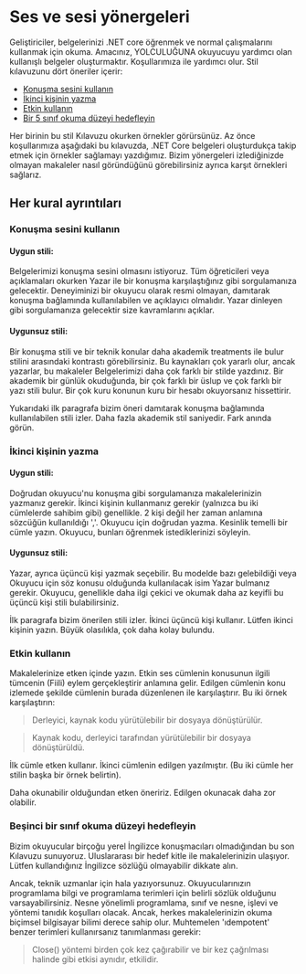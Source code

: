 # <a name="voice-and-tone-guidelines"></a>Ses ve sesi yönergeleri

Geliştiriciler, belgelerinizi .NET core öğrenmek ve normal çalışmalarını kullanmak için okuma.
Amacınız, YOLCULUĞUNA okuyucuyu yardımcı olan kullanışlı belgeler oluşturmaktır. Koşullarımıza ile yardımcı olur. Stil kılavuzunu dört öneriler içerir:
- [Konuşma sesini kullanın](#use-a-conversational-tone)
- [İkinci kişinin yazma](#write-in-2nd-person)
- [Etkin kullanın](#use-active-voice)
- [Bir 5 sınıf okuma düzeyi hedefleyin](#target-a-5th-grade-reading-level)

Her birinin bu stil Kılavuzu okurken örnekler görürsünüz. Az önce koşullarımıza aşağıdaki bu kılavuzda, .NET Core belgeleri oluşturdukça takip etmek için örnekler sağlamayı yazdığımız. Bizim yönergeleri izlediğinizde olmayan makaleler nasıl göründüğünü görebilirsiniz ayrıca karşıt örnekleri sağlarız.

## <a name="details-on-each-guideline"></a>Her kural ayrıntıları

### <a name="use-a-conversational-tone"></a>Konuşma sesini kullanın
#### <a name="appropriate-style"></a>Uygun stili:
Belgelerimizi konuşma sesini olmasını istiyoruz. Tüm öğreticileri veya açıklamaları okurken Yazar ile bir konuşma karşılaştığınız gibi sorgulamanıza gelecektir.
Deneyiminizi bir okuyucu olarak resmi olmayan, damıtarak konuşma bağlamında kullanılabilen ve açıklayıcı olmalıdır. Yazar dinleyen gibi sorgulamanıza gelecektir size kavramlarını açıklar.

#### <a name="inappropriate-style"></a>Uygunsuz stili:
Bir konuşma stili ve bir teknik konular daha akademik treatments ile bulur stilini arasındaki kontrastı görebilirsiniz. Bu kaynakları çok yararlı olur, ancak yazarlar, bu makaleler Belgelerimizi daha çok farklı bir stilde yazdınız. Bir akademik bir günlük okuduğunda, bir çok farklı bir üslup ve çok farklı bir yazı stili bulur.
Bir çok kuru konunun kuru bir hesabı okuyorsanız hissettirir.  

Yukarıdaki ilk paragrafa bizim öneri damıtarak konuşma bağlamında kullanılabilen stili izler. Daha fazla akademik stil saniyedir. Fark anında görün. 

### <a name="write-in-second-person"></a>İkinci kişinin yazma
#### <a name="appropriate-style"></a>Uygun stili:
Doğrudan okuyucu'nu konuşma gibi sorgulamanıza makalelerinizin yazmanız gerekir. İkinci kişinin kullanmanız gerekir (yalnızca bu iki cümlelerde sahibim gibi) genellikle. 2 kişi değil her zaman anlamına sözcüğün kullanıldığı ','. Okuyucu için doğrudan yazma. Kesinlik temelli bir cümle yazın.
Okuyucu, bunları öğrenmek istediklerinizi söyleyin.

#### <a name="inappropriate-style"></a>Uygunsuz stili: 
Yazar, ayrıca üçüncü kişi yazmak seçebilir. Bu modelde bazı gelebildiği veya Okuyucu için söz konusu olduğunda kullanılacak isim Yazar bulmanız gerekir. Okuyucu, genellikle daha ilgi çekici ve okumak daha az keyifli bu üçüncü kişi stili bulabilirsiniz.

İlk paragrafa bizim önerilen stili izler. İkinci üçüncü kişi kullanır. Lütfen ikinci kişinin yazın. Büyük olasılıkla, çok daha kolay bulundu.

### <a name="use-active-voice"></a>Etkin kullanın

Makalelerinize etken içinde yazın. Etkin ses cümlenin konusunun ilgili tümcenin (Fiili) eylem gerçekleştirir anlamına gelir. Edilgen cümlenin konu izlemede şekilde cümlenin burada düzenlenen ile karşılaştırır. Bu iki örnek karşılaştırın:

>Derleyici, kaynak kodu yürütülebilir bir dosyaya dönüştürülür.

>Kaynak kodu, derleyici tarafından yürütülebilir bir dosyaya dönüştürüldü.

İlk cümle etken kullanır. İkinci cümlenin edilgen yazılmıştır.
(Bu iki cümle her stilin başka bir örnek belirtin).

Daha okunabilir olduğundan etken öneririz. Edilgen okunacak daha zor olabilir.

### <a name="target-a-fifth-grade-reading-level"></a>Beşinci bir sınıf okuma düzeyi hedefleyin

Bizim okuyucular birçoğu yerel İngilizce konuşmacıları olmadığından bu son Kılavuzu sunuyoruz.
Uluslararası bir hedef kitle ile makalelerinizin ulaşıyor. Lütfen kullandığınız İngilizce sözlüğü olmayabilir dikkate alın.

Ancak, teknik uzmanlar için hala yazıyorsunuz. Okuyucularınızın programlama bilgi ve programlama terimleri için belirli sözlük olduğunu varsayabilirsiniz. Nesne yönelimli programlama, sınıf ve nesne, işlevi ve yöntemi tanıdık koşulları olacak. Ancak, herkes makalelerinizin okuma biçimsel bilgisayar bilimi derece sahip olur. Muhtemelen 'ıdempotent' benzer terimleri kullanırsanız tanımlanması gerekir:

>Close() yöntemi birden çok kez çağırabilir ve bir kez çağrılması halinde gibi etkisi aynıdır, etkilidir.